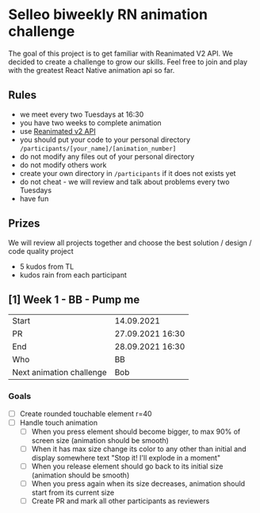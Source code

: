 # Selleo biweekly RN animation challenge

The goal of this project is to get familiar with Reanimated V2 API. We decided to create a challenge to grow our skills. Feel free to join and play with the greatest React Native animation api so far. 

## Rules
- we meet every two Tuesdays at 16:30
- you have two weeks to complete animation
- use [Reanimated v2 API](https://docs.swmansion.com/react-native-reanimated/docs)
- you should put your code to your personal directory `/participants/[your_name]/[animation_number]`
- do not modify any files out of your personal directory
- do not modify others work
- create your own directory in `/participants` if it does not exists yet
- do not cheat - we will review and talk about problems every two Tuesdays
- have fun

## Prizes
We will review all projects together and choose the best solution / design / code quality project 
 - 5 kudos from TL
 - kudos rain from each participant

## [1] Week 1 - BB - Pump me

| | |
| ----------- | ----------- |
| Start | 14.09.2021 |
| PR | 27.09.2021 16:30 |
| End | 28.09.2021 16:30 |
| Who | BB |
| Next animation challenge | Bob |

### Goals
- [ ] Create rounded touchable element r=40
- [ ] Handle touch animation
  - [ ] When you press element should become bigger, to max 90% of screen size (animation should be smooth)
  - [ ] When it has max size change its color to any other than initial and display somewhere text "Stop it! I'll explode in a moment"
  - [ ] When you release element should go back to its initial size (animation should be smooth)
  - [ ] When you press again when its size decreases, animation should start from its current size
  - [ ] Create PR and mark all other participants as reviewers
